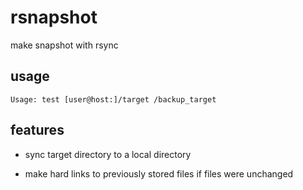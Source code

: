# rsnapshot

make snapshot with rsync

## usage

`Usage: test [user@host:]/target /backup_target`

## features

- sync target directory to a local directory

- make hard links to previously stored files if files were unchanged
